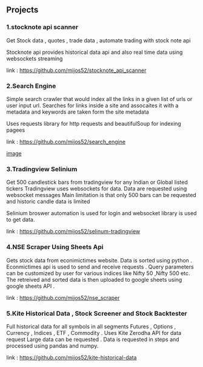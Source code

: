 ## Projects

### 1.stocknote api scanner

Get Stock data , quotes , trade data , automate trading with stock note api 

Stocknote api provides historical data api and also real time data using websockets
streaming

link : https://github.com/mijos52/stocknote_api_scanner

### 2.Search Engine 

Simple search crawler that would index all the links in a given list of urls or
user input url. Searches for links inside a site and assocaites it with a metadata
and keywords are taken form the site metadata

Uses requests library for http requests and beautifulSoup for indexing pagees

link : https://github.com/mijos52/search_engine

[image](https://raw.githubusercontent.com/mijos52/Portfolio/main/Screenshot%20(8).png "image")

### 3.Tradingview Selinium

Get 500 candlestick bars from tradingview for any Indian or Global listed tickers
Tradingview uses websockets for data. Data are requested using websocket messages
Main limitation is that only 500 bars can be requested and historic candle data is 
limited 

Selinium broswer automation is used for login and websocket library is used to 
get data.

link : https://github.com/mijos52/selinum-tradingview

### 4.NSE Scraper Using Sheets Api

Gets stock data from econimictimes website. Data is sorted using python . Econmictimes
api is used to send and receive requests . Query parameters can be customized 
by user for various indices like Nifty 50 ,Nifty 500 etc. The retreived and sorted 
data is then uploaded to google sheets using google sheets API .

link : https://github.com/mijos52/nse_scraper

### 5.Kite Historical Data , Stock Screener and Stock Backtester

Full historical data for all symbols in all segments Futures , Options , Currency , Indices , ETF , Commodity . Uses Kite Zerodha API for data request
Large data can be requested . Data is requested in steps and processed using pandas and numpy.

link : https://github.com/mijos52/kite-historical-data
